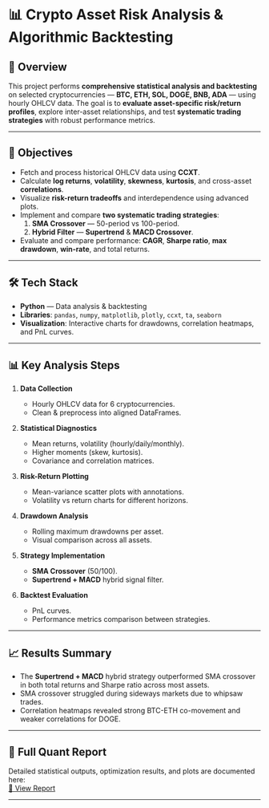 # 📊 Crypto Asset Risk Analysis & Algorithmic Backtesting

## 📌 Overview
This project performs **comprehensive statistical analysis and backtesting** on selected cryptocurrencies — **BTC, ETH, SOL, DOGE, BNB, ADA** — using hourly OHLCV data. The goal is to **evaluate asset-specific risk/return profiles**, explore inter-asset relationships, and test **systematic trading strategies** with robust performance metrics.

---

## 🎯 Objectives
- Fetch and process historical OHLCV data using **CCXT**.
- Calculate **log returns**, **volatility**, **skewness**, **kurtosis**, and cross-asset **correlations**.
- Visualize **risk-return tradeoffs** and interdependence using advanced plots.
- Implement and compare **two systematic trading strategies**:
  1. **SMA Crossover** — 50-period vs 100-period.
  2. **Hybrid Filter** — **Supertrend** & **MACD Crossover**.
- Evaluate and compare performance: **CAGR**, **Sharpe ratio**, **max drawdown**, **win-rate**, and total returns.

---

## 🛠️ Tech Stack
- **Python** — Data analysis & backtesting
- **Libraries**: `pandas`, `numpy`, `matplotlib`, `plotly`, `ccxt`, `ta`, `seaborn`
- **Visualization**: Interactive charts for drawdowns, correlation heatmaps, and PnL curves.

---

## 📊 Key Analysis Steps
1. **Data Collection**  
   - Hourly OHLCV data for 6 cryptocurrencies.
   - Clean & preprocess into aligned DataFrames.

2. **Statistical Diagnostics**  
   - Mean returns, volatility (hourly/daily/monthly).
   - Higher moments (skew, kurtosis).
   - Covariance and correlation matrices.

3. **Risk-Return Plotting**  
   - Mean-variance scatter plots with annotations.
   - Volatility vs return charts for different horizons.

4. **Drawdown Analysis**  
   - Rolling maximum drawdowns per asset.
   - Visual comparison across all assets.

5. **Strategy Implementation**  
   - **SMA Crossover** (50/100).
   - **Supertrend + MACD** hybrid signal filter.

6. **Backtest Evaluation**  
   - PnL curves.
   - Performance metrics comparison between strategies.

---

## 📈 Results Summary
- The **Supertrend + MACD** hybrid strategy outperformed SMA crossover in both total returns and Sharpe ratio across most assets.
- SMA crossover struggled during sideways markets due to whipsaw trades.
- Correlation heatmaps revealed strong BTC-ETH co-movement and weaker correlations for DOGE.

---

## 📂 Full Quant Report
Detailed statistical outputs, optimization results, and plots are documented here:  
[📄 View  Report](https://drive.google.com/file/d/1DOws3cSLYMLaoipWWp-h29t25RGw5_8l/view?usp=sharing)

---
